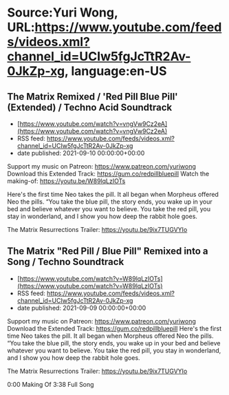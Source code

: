 # Source:Yuri Wong, URL:https://www.youtube.com/feeds/videos.xml?channel_id=UCIw5fgJcTtR2Av-0JkZp-xg, language:en-US

## The Matrix Remixed / 'Red Pill Blue Pill' (Extended) / Techno Acid Soundtrack
 - [https://www.youtube.com/watch?v=vngVw9Cz2eA](https://www.youtube.com/watch?v=vngVw9Cz2eA)
 - RSS feed: https://www.youtube.com/feeds/videos.xml?channel_id=UCIw5fgJcTtR2Av-0JkZp-xg
 - date published: 2021-09-10 00:00:00+00:00

Support my music on Patreon: https://www.patreon.com/yuriwong Download this Extended Track: https://gum.co/redpillbluepill
Watch the making-of: https://youtu.be/W89lqLzIOTs

Here's the first time Neo takes the pill.
It all began when Morpheus offered Neo the pills.
“You take the blue pill, the story ends, you wake up in your bed and believe whatever you want to believe. You take the red pill, you stay in wonderland, and I show you how deep the rabbit hole goes.

The Matrix Resurrections Trailer: https://youtu.be/9ix7TUGVYIo

## The Matrix "Red Pill / Blue Pill" Remixed into a Song / Techno Soundtrack
 - [https://www.youtube.com/watch?v=W89lqLzIOTs](https://www.youtube.com/watch?v=W89lqLzIOTs)
 - RSS feed: https://www.youtube.com/feeds/videos.xml?channel_id=UCIw5fgJcTtR2Av-0JkZp-xg
 - date published: 2021-09-09 00:00:00+00:00

Support my music on Patreon: https://www.patreon.com/yuriwong Download the Extended Track: https://gum.co/redpillbluepill
Here's the first time Neo takes the pill.
It all began when Morpheus offered Neo the pills.
“You take the blue pill, the story ends, you wake up in your bed and believe whatever you want to believe. You take the red pill, you stay in wonderland, and I show you how deep the rabbit hole goes.

The Matrix Resurrections Trailer: https://youtu.be/9ix7TUGVYIo

0:00 Making Of
3:38 Full Song

